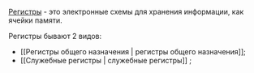 [Регистры](https://indigobits.com/assembler/3-registry-processora.html) - это электронные схемы для хранения информации, как ячейки памяти. 

Регистры бывают 2 видов:
- [[Регистры общего назначения | регистры общего назначения]];
- [[Служебные регистры | cлужебные регистры]] ;
